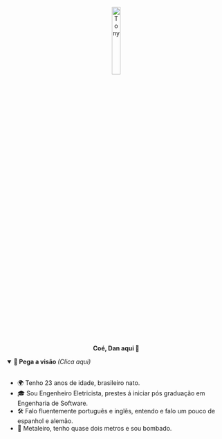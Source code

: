 <p align="center">
  <a href="https://daniellucas.dev" style="text-decoration: none; color: inherit;">
    <img src="https://static.wikia.nocookie.net/hotline-miami/images/d/dc/Untitled-2.png/revision/latest?cb=20150320222759" width="20%" alt="Tony" /><br>
    <b>Coé, Dan aqui 🤘​</b>
  </a>
</p>

<details open="true">
  <summary> <b> 🤔 Pega a visão </b> <i>(Clica aqui)</i> </summary>
  <br>
  <ul>
    <li>🌍 Tenho 23 anos de idade, brasileiro nato.</li>
    <li>🎓 Sou Engenheiro Eletricista, prestes á iniciar pós graduação em Engenharia de Software.</li>
    <li>🛠️ Falo fluentemente português e inglês, entendo e falo um pouco de espanhol e alemão.</li>
    <li>🎼 Metaleiro, tenho quase dois metros e sou bombado.</li>
  </ul>
</details>
